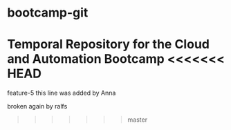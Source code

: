 
# bootcamp-git

Temporal Repository for the Cloud and Automation Bootcamp
<<<<<<< HEAD
=======

feature-5
this line was added by Anna


broken again by ralfs 
>>>>>>> master


